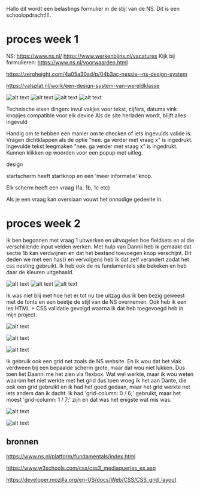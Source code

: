 Hallo dit wordt een belastings formulier in de stijl van de NS. Dit is een schoolopdracht!!!.

# proces week 1
NS: https://www.ns.nl/
https://www.werkenbijns.nl/vacatures
Kijk bij formulieren: https://www.ns.nl/voorwaarden.html

https://zeroheight.com/4a05a30ad/p/04b3ac-nessie--ns-design-system

https://valsplat.nl/work/een-design-system-van-wereldklasse

![alt text](FormulierVB1.png)
![alt text](image.png)
![alt text](image-1.png)
![alt text](image-2.png)

Technische eisen dingen:
invul vakjes voor tekst, cijfers, datums
vink knopjes
compatible voor elk device
Als de site herladen wordt, blijft alles ingevuld


Handig om te hebben
een manier om te checken of iets ingevulds valide is.
Vragen dichtklappen als de optie "nee. ga verder met vraag x" is ingedrukt.
Ingevulde tekst leegmaken "nee. ga verder met vraag x" is ingedrukt.
Kunnen klikken op woorden voor een popup met uitleg.


design

startscherm heeft startknop en een 'meer informatie' knop.

Elk scherm heeft een vraag (1a, 1b, 1c etc)

Als je een vraag kan overslaan vouwt het onnodige gedeelte in.


# proces week 2

Ik ben begonnen met vraag 1 uitwerken en uitvogelen hoe fieldsets en al die verschillende input velden werken. Met hulp van Dannii heb ik gemaakt dat sectie 1b kan verdwijnen en dat het bestand toevoegen knop verschijnt. Dit deden we met een has() en vervolgens heb ik dat zelf verandert zodat het css nesting gebruikt. Ik heb ook de ns fundamentels site bekeken en heb daar de kleuren uitgehaald.

![alt text](image-8.png)
![alt text](image-7.png)
![alt text](image-4.png)


Ik was niet blij met hoe het er tot nu toe uitzag dus ik ben bezig geweest met de fonts en een beetje de stijl van de NS overnemen. Ook heb ik een les HTML + CSS validatie gevolgd waarna ik dat heb toegevoegd heb in mijn project.

![alt text](image-3.png)

![alt text](image-6.png)

![alt text](image-11.png)

Ik gebruik ook een grid net zoals de NS website. En ik wou dat het vlak verdween bij een bepaalde scherm grote, maar dat wou niet lukken. Dus toen liet Daanni me het zien via flexbox. Wat wel werkte, maar ik wou weten waarom het niet werkte met het grid dus toen vroeg ik het aan Dante, die ook een grid gebruikt en ik had het goed gedaan, maar het grid werkte net iets anders dan ik dacht. Ik had 'grid-column: 0 / 6;' gebruikt, maar het moest 'grid-column: 1 / 7;' zijn en dat was het enigste wat mis was.

![alt text](image-9.png)

![alt text](image-10.png)

## bronnen

https://www.ns.nl/platform/fundamentals/index.html

https://www.w3schools.com/css/css3_mediaqueries_ex.asp

https://developer.mozilla.org/en-US/docs/Web/CSS/CSS_grid_layout